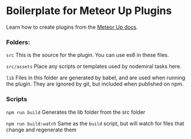 # Boilerplate for Meteor Up Plugins

Learn how to create plugins from the [Meteor Up docs](http://meteor-up.com/plugins.html#creating-a-plugin).

### Folders:

`src` This is the source for the plugin. You can use es6 in these files.

`src/assets` Place any scripts or templates used by nodemiral tasks here.

`lib` Files in this folder are generated by babel, and are used when running the plugin. They are ignored by git, but included when published on npm.


### Scripts

`npm run build` Generates the lib folder from the src folder

`npm run build:watch` Same as the `build` script, but will watch for files that change and regenerate them


